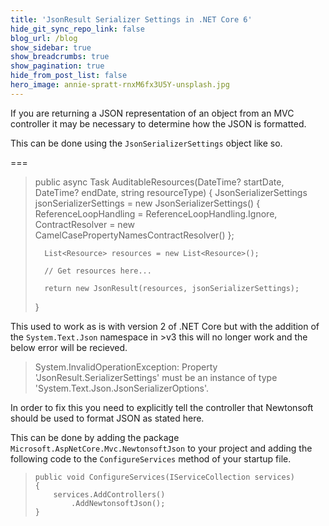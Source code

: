 ```yaml
---
title: 'JsonResult Serializer Settings in .NET Core 6'
hide_git_sync_repo_link: false
blog_url: /blog
show_sidebar: true
show_breadcrumbs: true
show_pagination: true
hide_from_post_list: false
hero_image: annie-spratt-rnxM6fx3U5Y-unsplash.jpg
---
```


If you are returning a JSON representation of an object from an MVC controller it may be necessary to determine how the JSON is formatted.

This can be done using the `JsonSerializerSettings` object like so.

===

>    public async Task<JsonResult> AuditableResources(DateTime? startDate, DateTime? endDate, string resourceType)
>    {
>    	JsonSerializerSettings jsonSerializerSettings = new JsonSerializerSettings()
>    	{
>    		ReferenceLoopHandling = ReferenceLoopHandling.Ignore,
>    		ContractResolver = new CamelCasePropertyNamesContractResolver()
>    	};
>    
>    	List<Resource> resources = new List<Resource>();
>    
>    	// Get resources here...
>    
>    	return new JsonResult(resources, jsonSerializerSettings);
>    }
    
This used to work as is with version 2 of .NET Core but with the addition of the `System.Text.Json` namespace in >v3 this will no longer work and the below error will be recieved.

>    System.InvalidOperationException: Property 'JsonResult.SerializerSettings'
>        must be an instance of type 'System.Text.Json.JsonSerializerOptions'.

In order to fix this you need to explicitly tell the controller that Newtonsoft should be used to format JSON as stated here.

This can be done by adding the package `Microsoft.AspNetCore.Mvc.NewtonsoftJson` to your project and adding the following code to the `ConfigureServices` method of your startup file.

>     public void ConfigureServices(IServiceCollection services)
>     {
>         services.AddControllers()
>             .AddNewtonsoftJson();
>     }